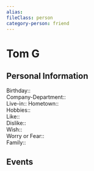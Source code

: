 ```yaml
---
alias: 
fileClass: person 
category-person: friend
---
```


# Tom G

## Personal Information
Birthday::    
Company-Department::  
Live-in:: 
Hometown::  
Hobbies::     
Like::    
Dislike::    
Wish::     
Worry or Fear::     
Family::     

## Events 
